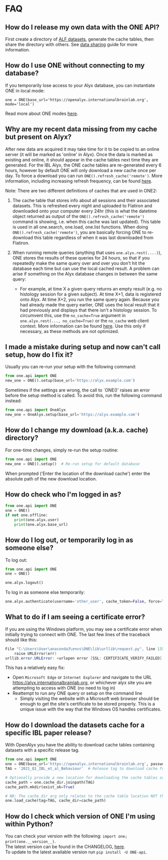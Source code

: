 # FAQ
## How do I release my own data with the ONE API?
First create a directory of [ALF datasets](notebooks/datasets_and_types), generate the
cache tables, then share the directory with others.  See [data sharing](notebooks/data_sharing)
guide for more information.

## How do I use ONE without connecting to my database?
If you temporarily lose access to your Alyx database, you can instantiate ONE in local mode:
```
one = ONE(base_url='https://openalyx.internationalbrainlab.org', mode='local')
```
Read more about ONE modes [here](notebooks/one_modes).

## Why are my recent data missing from my cache but present on Alyx?
After new data are acquired it may take time for it to be copied to an online server (it will
be marked as 'online' in Alyx).  Once the data is marked as existing and online, it should appear
in the cache tables next time they are generated.  For the IBL Alyx, the ONE cache tables are
re-generated every 6 hours, however by default ONE will only download a new cache once per day.  To
force a download you can run `ONE().refresh_cache('remote')`.  More information, including
increasing refresh frequency, can be found [here](https://int-brain-lab.github.io/ONE/notebooks/one_modes.html#Refreshing-the-cache).

Note: There are two different definitions of caches that are used in ONE2:
1. The cache table that stores info about all sessions and their associated datasets.
This is refreshed every night and uploaded to Flatiron and downloaded onto your computer
every 24hr (this is what the datetime object returned as output of the `ONE().refresh_cache('remote')`
command is showing, i.e. when this cache was last updated).
This table is used in all one.search, one.load, one.list functions. When doing 
`ONE().refresh_cache('remote')`, you are basically forcing ONE to re-download this table 
regardless of when it was last downloaded from Flatiron.

2. When running remote queries (anything that uses `one.alyx.rest(....)`), 
ONE stores the results of these queries for 24 hours, so that if you 
repeatedly make the same query over and over you don't hit the database 
each time but can use the local cached result.
A problem can arise if something on the Alyx database changes in between the same query:
    - For example, at time X a given query returns an empty result (e.g. no histology session for a given subject).
    At time X+1, data is registered onto Alyx.
    At time X+2, you run the same query again.
    Because you had already made the query earlier, ONE uses the local result that 
    it had previously and displays that there isn't a histology session. 
    To circumvent this, use the `no_cache=True` argument in `one.alyx.rest(..., no_cache=True)` or
    the `no_cache` web client context.  More information can be found [here](https://int-brain-lab.github.io/ONE/notebooks/one_modes.html#REST-caching).
    Use this only if necessary, as these methods are not optimized.

## I made a mistake during setup and now can't call setup, how do I fix it?
Usually you can re-run your setup with the following command:
```python
from one.api import ONE
new_one = ONE().setup(base_url='https://alyx.example.com')
```

Sometimes if the settings are wrong, the call to `ONE()' raises an error before the setup method is
called.  To avoid this, run the following command instead:

```python
from one.api import OneAlyx
new_one = OneAlyx.setup(base_url='https://alyx.example.com')
```

## How do I change my download (a.k.a. cache) directory?
For one-time changes, simply re-run the setup routine:
```python
from one.api import ONE
new_one = ONE().setup()  # Re-run setup for default database
```
When prompted ('Enter the location of the download cache') enter the absolute path of the new download location.

## How do check who I'm logged in as?
```python
from one.api import ONE
one = ONE()
if not one.offline:
    print(one.alyx.user)
    print(one.alyx.base_url)
```

## How do I log out, or temporarily log in as someone else?
To log out:
```python
from one.api import ONE
one = ONE()

one.alyx.logout()
```

To log in as someone else temporarily:
```python
one.alyx.authenticate(username='other_user', cache_token=False, force=True)
```

## What to do if I am seeing a certificate error?
If you are using the Windows platform, you may see a certificate error when initially trying to connect with ONE. The last few 
lines of the traceback should like this: 
```powershell
File "C:\Users\User\anaconda3\envs\ONE\lib\urllib\request.py", line 1351, in do_open
    raise URLError(err)
urllib.error.URLError: <urlopen error [SSL: CERTIFICATE_VERIFY_FAILED] certificate verify failed: unable to get local issuer certificate (_ssl.c:997)>
```
This has a relatively easy fix:
* Open `Microsoft Edge` or `Internet Explorer` and navigate to the URL https://alyx.internationalbrainlab.org, or whichever alyx 
site you are attempting to access with ONE (no need to log in)
* Reattempt to run any ONE query or setup on the command line
  * Simply visiting the website with a Microsoft web browser should be enough to get the site's certificate to be stored properly.
This is a unique issue with the way that the Windows OS handles certificates.

## How do I download the datasets cache for a specific IBL paper release?
With OpenAlyx you have the ability to download cache tables containing datasets with a specific release tag. 
```python
from one.api import ONE
one = ONE(base_url='https://openalyx.internationalbrainlab.org', password='international', silent=True)
TAG = '2021_Q1_IBL_et_al_Behaviour'  # Release tag to download cache for

# Optionally provide a new location for downloading the cache tables so as not to overwrite the main tables
cache_path = one.cache_dir.joinpath(TAG)
cache_path.mkdir(exist_ok=True)

# NB: The cache_dir arg only relates to the cache table location NOT the dataset download location
one.load_cache(tag=TAG, cache_dir=cache_path)
```

## How do I check which version of ONE I'm using within Python?
You can check your version with the following: `import one; print(one.__version__)`.\
The latest version can be found in the CHANGELOG, [here](https://github.com/int-brain-lab/ONE/blob/main/CHANGELOG.md). \
To update to the latest available version run `pip install -U ONE-api`.
